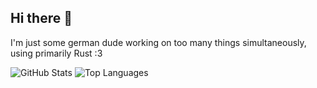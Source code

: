## Hi there 👋
I'm just some german dude working on too many things simultaneously, using primarily Rust :3

![GitHub Stats](https://github-readme-stats.vercel.app/api?username=lordaftereight&show_icons=true&theme=radical)
![Top Languages](https://github-readme-stats.vercel.app/api/top-langs/?username=lordaftereight&layout=compact&theme=radical&reload=true)

<!--
**LordAfterEight/LordAfterEight** is a ✨ _special_ ✨ repository because its `README.md` (this file) appears on your GitHub profile.

Here are some ideas to get you started:

- 🔭 I’m currently working on ...
- 🌱 I’m currently learning ...
- 👯 I’m looking to collaborate on ...
- 🤔 I’m looking for help with ...
- 💬 Ask me about ...
- 📫 How to reach me: ...
- 😄 Pronouns: ...
- ⚡ Fun fact: ...
-->
